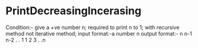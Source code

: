 # PrintDecreasingIncerasing
Condition:- give a +ve number n; required to print n to 1; with recursive method not iterative method; input format:-a number n output format:-  n  n-1  n-2  . . 1 1 2 3 . .n

